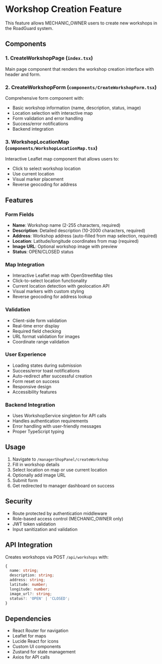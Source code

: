 # Workshop Creation Feature

This feature allows MECHANIC_OWNER users to create new workshops in the RoadGuard system.

## Components

### 1. CreateWorkshopPage (`index.tsx`)
Main page component that renders the workshop creation interface with header and form.

### 2. CreateWorkshopForm (`components/CreateWorkshopForm.tsx`)
Comprehensive form component with:
- Basic workshop information (name, description, status, image)
- Location selection with interactive map
- Form validation and error handling
- Success/error notifications
- Backend integration

### 3. WorkshopLocationMap (`components/WorkshopLocationMap.tsx`)
Interactive Leaflet map component that allows users to:
- Click to select workshop location
- Use current location
- Visual marker placement
- Reverse geocoding for address

## Features

### Form Fields
- **Name**: Workshop name (2-255 characters, required)
- **Description**: Detailed description (10-2000 characters, required)
- **Address**: Workshop address (auto-filled from map selection, required)
- **Location**: Latitude/longitude coordinates from map (required)
- **Image URL**: Optional workshop image with preview
- **Status**: OPEN/CLOSED status

### Map Integration
- Interactive Leaflet map with OpenStreetMap tiles
- Click-to-select location functionality
- Current location detection with geolocation API
- Visual markers with custom styling
- Reverse geocoding for address lookup

### Validation
- Client-side form validation
- Real-time error display
- Required field checking
- URL format validation for images
- Coordinate range validation

### User Experience
- Loading states during submission
- Success/error toast notifications
- Auto-redirect after successful creation
- Form reset on success
- Responsive design
- Accessibility features

### Backend Integration
- Uses WorkshopService singleton for API calls
- Handles authentication requirements
- Error handling with user-friendly messages
- Proper TypeScript typing

## Usage

1. Navigate to `/managerShopPanel/createWorkshop`
2. Fill in workshop details
3. Select location on map or use current location
4. Optionally add image URL
5. Submit form
6. Get redirected to manager dashboard on success

## Security

- Route protected by authentication middleware
- Role-based access control (MECHANIC_OWNER only)
- JWT token validation
- Input sanitization and validation

## API Integration

Creates workshops via POST `/api/workshops` with:
```typescript
{
  name: string;
  description: string;
  address: string;
  latitude: number;
  longitude: number;
  image_url?: string;
  status?: 'OPEN' | 'CLOSED';
}
```

## Dependencies

- React Router for navigation
- Leaflet for maps
- Lucide React for icons
- Custom UI components
- Zustand for state management
- Axios for API calls
